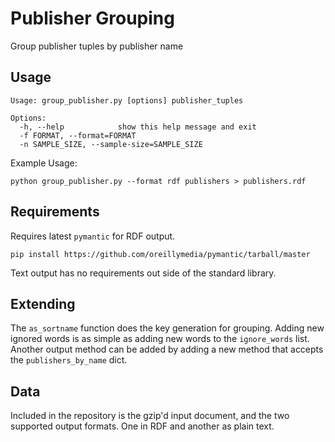 # Publisher Grouping

Group publisher tuples by publisher name

## Usage

	Usage: group_publisher.py [options] publisher_tuples

	Options:
	  -h, --help            show this help message and exit
	  -f FORMAT, --format=FORMAT
	  -n SAMPLE_SIZE, --sample-size=SAMPLE_SIZE

Example Usage:

	python group_publisher.py --format rdf publishers > publishers.rdf

## Requirements

Requires latest `pymantic` for RDF output. 

	pip install https://github.com/oreillymedia/pymantic/tarball/master

Text output has no requirements out side of the standard library.

## Extending

The `as_sortname` function does the key generation for grouping. Adding new ignored words is as simple as adding new words to the `ignore_words` list. Another output method can be added by adding a new method that accepts the `publishers_by_name` dict.

## Data

Included in the repository is the gzip'd input document, and the two supported output formats. One in RDF and another as plain text.
